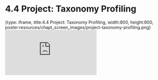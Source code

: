 # 4.4 Project: Taxonomy Profiling
 
{type: iframe, title:4.4 Project: Taxonomy Profiling, width:800, height:600, poster:resources/chapt_screen_images/project-taxonomy-profiling.png}
![](https://vgaysin1.github.io/CURE-MicrobialMysteries-test/project-taxonomy-profiling.html)
 

 
